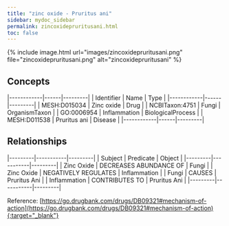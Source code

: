 ```yaml
---
title: "zinc oxide - Pruritus ani"
sidebar: mydoc_sidebar
permalink: zincoxidepruritusani.html
toc: false 
---
```


{% include image.html url="images/zincoxidepruritusani.png" file="zincoxidepruritusani.png" alt="zincoxidepruritusani" %}

## Concepts

|------------|------|---------|
| Identifier | Name | Type    |
|------------|------|---------|
| MESH:D015034 | Zinc oxide | Drug |
| NCBITaxon:4751 | Fungi | OrganismTaxon |
| GO:0006954 | Inflammation | BiologicalProcess |
| MESH:D011538 | Pruritus ani | Disease |
|------------|------|---------|

## Relationships

|---------|-----------|---------|
| Subject | Predicate | Object  |
|---------|-----------|---------|
| Zinc Oxide | DECREASES ABUNDANCE OF | Fungi |
| Zinc Oxide | NEGATIVELY REGULATES | Inflammation |
| Fungi | CAUSES | Pruritus Ani |
| Inflammation | CONTRIBUTES TO | Pruritus Ani |
|---------|-----------|---------|

Reference: [https://go.drugbank.com/drugs/DB09321#mechanism-of-action](https://go.drugbank.com/drugs/DB09321#mechanism-of-action){:target="_blank"}